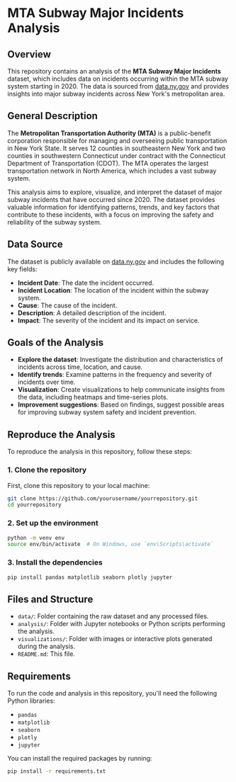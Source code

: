 # MTA Subway Major Incidents Analysis

## Overview

This repository contains an analysis of the **MTA Subway Major Incidents** dataset, which includes data on incidents occurring within the MTA subway system starting in 2020. The data is sourced from [data.ny.gov](https://data.ny.gov/Transportation/MTA-Subway-Major-Incidents-Beginning-2020/j6d2-s8m2/about_data) and provides insights into major subway incidents across New York's metropolitan area.

## General Description

The **Metropolitan Transportation Authority (MTA)** is a public-benefit corporation responsible for managing and overseeing public transportation in New York State. It serves 12 counties in southeastern New York and two counties in southwestern Connecticut under contract with the Connecticut Department of Transportation (CDOT). The MTA operates the largest transportation network in North America, which includes a vast subway system.

This analysis aims to explore, visualize, and interpret the dataset of major subway incidents that have occurred since 2020. The dataset provides valuable information for identifying patterns, trends, and key factors that contribute to these incidents, with a focus on improving the safety and reliability of the subway system.

## Data Source

The dataset is publicly available on [data.ny.gov](https://data.ny.gov/Transportation/MTA-Subway-Major-Incidents-Beginning-2020/j6d2-s8m2/about_data) and includes the following key fields:

- **Incident Date**: The date the incident occurred.
- **Incident Location**: The location of the incident within the subway system.
- **Cause**: The cause of the incident.
- **Description**: A detailed description of the incident.
- **Impact**: The severity of the incident and its impact on service.

## Goals of the Analysis

- **Explore the dataset**: Investigate the distribution and characteristics of incidents across time, location, and cause.
- **Identify trends**: Examine patterns in the frequency and severity of incidents over time.
- **Visualization**: Create visualizations to help communicate insights from the data, including heatmaps and time-series plots.
- **Improvement suggestions**: Based on findings, suggest possible areas for improving subway system safety and incident prevention.

## Reproduce the Analysis

To reproduce the analysis in this repository, follow these steps:

### 1. Clone the repository

First, clone this repository to your local machine:

```bash
git clone https://github.com/yourusername/yourrepository.git
cd yourrepository
```
### 2. Set up the environment
```bash
python -m venv env
source env/bin/activate  # On Windows, use `env\Scripts\activate`
```
### 3. Install the dependencies
```bash
pip install pandas matplotlib seaborn plotly jupyter
```

## Files and Structure

- `data/`: Folder containing the raw dataset and any processed files.
- `analysis/`: Folder with Jupyter notebooks or Python scripts performing the analysis.
- `visualizations/`: Folder with images or interactive plots generated during the analysis.
- `README.md`: This file.

## Requirements

To run the code and analysis in this repository, you'll need the following Python libraries:

- `pandas`
- `matplotlib`
- `seaborn`
- `plotly`
- `jupyter`

You can install the required packages by running:

```bash
pip install -r requirements.txt
